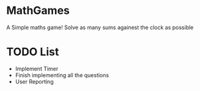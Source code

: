 # MathGames
 A Simple maths game! Solve as many sums againest the clock as possible

# TODO List
* Implement Timer
* Finish implementing all the questions
* User Reporting 
